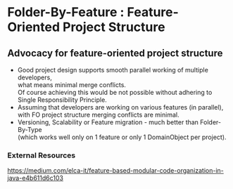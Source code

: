 # Folder-By-Feature : Feature-Oriented Project Structure

## Advocacy for feature-oriented project structure
* Good project design supports smooth parallel working of multiple developers,\
   what means minimal merge conflicts.\
   Of course achieving this would be not possible without adhering to Single Responsibility Principle.
* Assuming that developers are working on various features (in parallel),\
   with FO project structure merging conflicts are minimal.
* Versioning, Scalability or Feature migration - much better than Folder-By-Type\
   (which works well only on 1 feature or only 1 DomainObject per project).


### External Resources 
https://medium.com/elca-it/feature-based-modular-code-organization-in-java-e4b611d6c103

